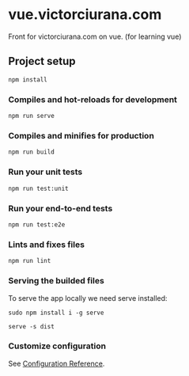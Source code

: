 # vue.victorciurana.com

Front for victorciurana.com on vue. (for learning vue)

## Project setup
```
npm install
```

### Compiles and hot-reloads for development
```
npm run serve
```

### Compiles and minifies for production
```
npm run build
```

### Run your unit tests
```
npm run test:unit
```

### Run your end-to-end tests
```
npm run test:e2e
```

### Lints and fixes files
```
npm run lint
```

### Serving the builded files
To serve the app locally we need serve installed:
```
sudo npm install i -g serve
```

```
serve -s dist
```


### Customize configuration
See [Configuration Reference](https://cli.vuejs.org/config/).
